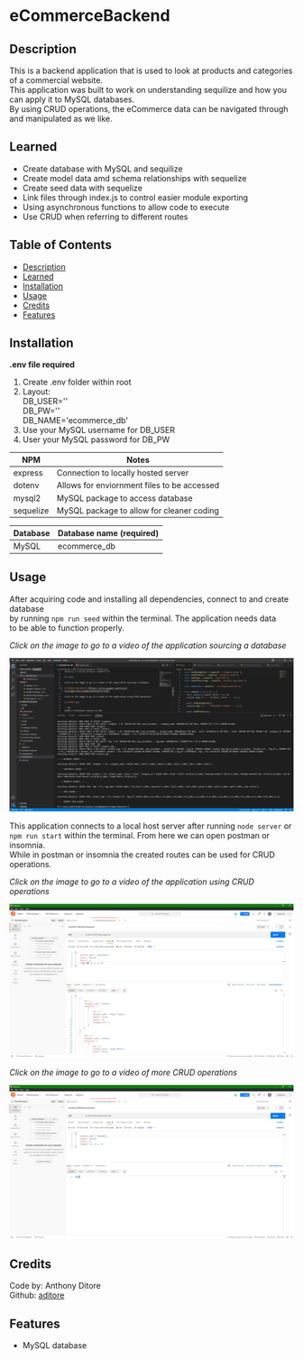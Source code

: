 # eCommerceBackend

## Description

This is a backend application that is used to look at products and categories of a commercial website.</br>
This application was built to work on understanding sequilize and how you can apply it to MySQL databases.</br>
By using CRUD operations, the eCommerce data can be navigated through and manipulated as we like.</br>

## Learned

- Create database with MySQL and sequilize
- Create model data amd schema relationships with sequelize
- Create seed data with sequelize
- Link files through index.js to control easier module exporting
- Using asynchronous functions to allow code to execute
- Use CRUD when referring to different routes

## Table of Contents

- [Description](#description)
- [Learned](#learned)
- [Installation](#installation)
- [Usage](#usage)
- [Credits](#credits)
- [Features](#features)

## Installation

**.env file required**

1. Create .env folder within root
2. Layout:</br>
DB_USER=''</br>
DB_PW=''<br>
DB_NAME='ecommerce_db'</br>
3. Use your MySQL username for DB_USER
4. User your MySQL password for DB_PW</br>

NPM | Notes
--- | --- 
express | Connection to locally hosted server
dotenv | Allows for enviornment files to be accessed
mysql2 | MySQL package to access database
sequelize | MySQL package to allow for cleaner coding

Database | Database name (required)
--- | ---
MySQL | ecommerce_db

## Usage

After acquiring code and installing all dependencies, connect to and create database</br> 
by running `npm run seed` within the terminal. The application needs data</br>
to be able to function properly.</br>

_Click on the image to go to a video of the application sourcing a database_

[![SOURCE_DATABASE](./public/images/databaseE.png)](https://drive.google.com/file/d/1LJILkNWs-UfGcjsibDqBv7p7H9zAqJtY/view)

This application connects to a local host server after running `node server` or</br> 
`npm run start` within the terminal. From here we can open postman or insomnia.</br>
While in postman or insomnia the created routes can be used for CRUD operations.</br>

_Click on the image to go to a video of the application using CRUD operations_

[![CRUD](./public/images/postmanE.png)](https://drive.google.com/file/d/1Ma-W7szWdrGeQH8d_RmE2fGLLiTMgzHt/view)

_Click on the image to go to a video of more CRUD operations_

[![CRUD](./public/images/postmanP.png)](https://drive.google.com/file/d/1-7gnkFUivJLrKxTpoCjqwIZIsCIrOGPl/view)

## Credits

Code by: Anthony Ditore</br>
Github: [aditore](https://github.com/aditore)</br>

## Features

- MySQL database